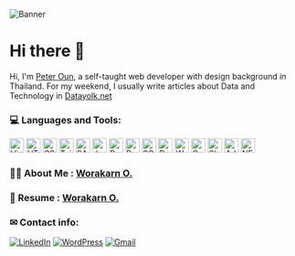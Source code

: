 <!-- Social Preview -->
<!-- At least 640x320px, with 1280x640px being best for display. -->

<!-- Banner -->
<!-- Prepare a banner. The banner dimensions are best if they’re 1280x640px. -->
![Banner](https://raw.githubusercontent.com/PeterWorakarn/PeterWorakarn/main/Banner%20%E2%80%93%20A%403x.png)

<!-- Headline -->
# **Hi there 👋**
Hi, I'm [Peter Oun](https://www.linkedin.com/in/worakarn-o/), a self-taught web developer with design background in Thailand. For my weekend, I usually write articles about Data and Technology in [Datayolk.net](https://datayolk.net/blog)

### **💻 Languages and Tools:** 
<img alt="Visual Studio Code" height="25px" src="https://img.shields.io/badge/VisualStudioCode-0078d7.svg?&style=for-the-badge&logo=visual-studio-code&logoColor=white"/> <img alt="HTML5" height="25px" src="https://img.shields.io/badge/html5-%23E34F26.svg?&style=for-the-badge&logo=html5&logoColor=white"/> <img alt="CSS3" height="25px" src="https://img.shields.io/badge/css3-%231572B6.svg?&style=for-the-badge&logo=css3&logoColor=white"/> <img alt="TailwindCSS" height="25px" src="https://img.shields.io/badge/tailwindcss-%2338B2AC.svg?&style=for-the-badge&logo=tailwind-css&logoColor=white"/> <img alt="SASS" height="25px" src="https://img.shields.io/badge/SASS-hotpink.svg?&style=for-the-badge&logo=SASS&logoColor=white"/> <img alt="JavaScript" height="25px" src="https://img.shields.io/badge/javascript-%23323330.svg?&style=for-the-badge&logo=javascript&logoColor=%23F7DF1E"/> <img alt="React" height="25px" src="https://img.shields.io/badge/react-%2320232a.svg?&style=for-the-badge&logo=react&logoColor=%2361DAFB"/> <img alt="Python" height="25px" src="https://img.shields.io/badge/python-%2314354C.svg?&style=for-the-badge&logo=python&logoColor=white"/> <img alt="SQLite" height="25px" src ="https://img.shields.io/badge/sqlite-%2307405e.svg?&style=for-the-badge&logo=sqlite&logoColor=white"/> <img alt="Postman" height="25px" src="https://img.shields.io/badge/Postman-FFF?style=for-the-badge&logo=postman&logoColor=red" /> <img alt="WordPress" height="25px" src="https://img.shields.io/badge/WordPress-%23117AC9.svg?&style=for-the-badge&logo=WordPress&logoColor=white"/> <img alt="Google Analytcs" height="25px"  src="https://img.shields.io/badge/Google%20Analytics-E37400?style=for-the-badge&logo=google%20analytics&logoColor=white" /> <img alt="Shell" height="25px" src="https://img.shields.io/badge/Shell_Script-121011?style=for-the-badge&logo=gnu-bash&logoColor=white" /> <img alt="Adobe XD"  height="25px" src="https://img.shields.io/badge/Adobe%20XD-FF61F6?style=for-the-badge&logo=Adobe%20XD&logoColor=white" /> <img alt="NETLIFY" height="25px"  src="https://img.shields.io/badge/Netlify-00C7B7?style=for-the-badge&logo=netlify&logoColor=white" /> 


### **👨‍💻 About Me :**  [Worakarn O.](https://www.peter-o.tech/)

### **📃 Resume :**  [Worakarn O.](https://www.peter-o.tech/resume)

### **✉ Contact info:**  
[<img alt="LinkedIn" src="https://img.shields.io/badge/linkedin-%230077B5.svg?&style=for-the-badge&logo=linkedin&logoColor=white"/>](https://www.linkedin.com/in/worakarn-o/) [<img alt="WordPress" src="https://img.shields.io/badge/WordPress-%23117AC9.svg?&style=for-the-badge&logo=WordPress&logoColor=white"/>](https://datayolk.net)   [<img alt="Gmail" src="https://img.shields.io/badge/Gmail-%230077B5.svg?style=for-the-badge&logo=gmail&logoColor=white" />](mailto:worakarn.oun@gmail.com)


